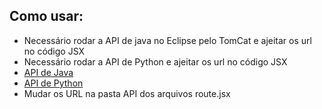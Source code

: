 ## Como usar:
- Necessário rodar a API de java no Eclipse pelo TomCat e ajeitar os url no código JSX
- Necessário rodar a API de Python e ajeitar os url no código JSX
- <a href="https://github.com/oleoz1n/APIPorto"> API de Java</a>
- <a href="https://github.com/oleoz1n/Flask-Vistoria"> API de Python</a>
- Mudar os URL na pasta API dos arquivos route.jsx
